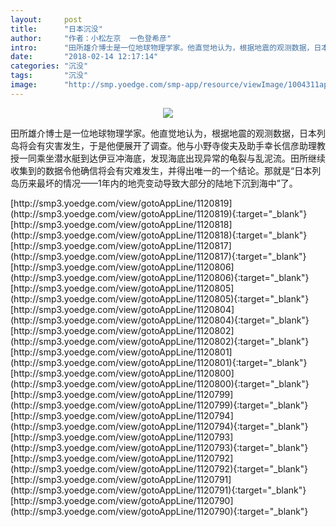 ```yaml
---
layout:     post
title:      "日本沉没"
author:     "作者：小松左京  一色登希彦"
intro:      "田所雄介博士是一位地球物理学家。他直觉地认为，根据地震的观测数据，日本列岛将会有灾害发生，于是他便展开了调查。他与小野寺俊夫及助手幸长信彦助理教授一同乘坐潜水艇到达伊豆冲海底，发现海底出现异常的龟裂与乱泥流。田所继续收集到的数据令他确信将会有灾难发生，并得出唯一的一个结论。那就是“日本列岛历来最坏的情况——1年内的地壳变动导致大部分的陆地下沉到海中”了。"
date:       "2018-02-14 12:17:14"
categories: "沉没"
tags:       "沉没"
image:      "http://smp.yoedge.com/smp-app/resource/viewImage/1004311appline.png"
---
```

<div style="text-align: center">
<p><img src="http://smp.yoedge.com/smp-app/resource/viewImage/1004311appline.png"/></p>
</div>
<p class="post-meta">
<span>田所雄介博士是一位地球物理学家。他直觉地认为，根据地震的观测数据，日本列岛将会有灾害发生，于是他便展开了调查。他与小野寺俊夫及助手幸长信彦助理教授一同乘坐潜水艇到达伊豆冲海底，发现海底出现异常的龟裂与乱泥流。田所继续收集到的数据令他确信将会有灾难发生，并得出唯一的一个结论。那就是“日本列岛历来最坏的情况——1年内的地壳变动导致大部分的陆地下沉到海中”了。</span>
</p>
[http://smp3.yoedge.com/view/gotoAppLine/1120819](http://smp3.yoedge.com/view/gotoAppLine/1120819){:target="_blank"}
[http://smp3.yoedge.com/view/gotoAppLine/1120818](http://smp3.yoedge.com/view/gotoAppLine/1120818){:target="_blank"}
[http://smp3.yoedge.com/view/gotoAppLine/1120817](http://smp3.yoedge.com/view/gotoAppLine/1120817){:target="_blank"}
[http://smp3.yoedge.com/view/gotoAppLine/1120806](http://smp3.yoedge.com/view/gotoAppLine/1120806){:target="_blank"}
[http://smp3.yoedge.com/view/gotoAppLine/1120805](http://smp3.yoedge.com/view/gotoAppLine/1120805){:target="_blank"}
[http://smp3.yoedge.com/view/gotoAppLine/1120804](http://smp3.yoedge.com/view/gotoAppLine/1120804){:target="_blank"}
[http://smp3.yoedge.com/view/gotoAppLine/1120802](http://smp3.yoedge.com/view/gotoAppLine/1120802){:target="_blank"}
[http://smp3.yoedge.com/view/gotoAppLine/1120801](http://smp3.yoedge.com/view/gotoAppLine/1120801){:target="_blank"}
[http://smp3.yoedge.com/view/gotoAppLine/1120800](http://smp3.yoedge.com/view/gotoAppLine/1120800){:target="_blank"}
[http://smp3.yoedge.com/view/gotoAppLine/1120799](http://smp3.yoedge.com/view/gotoAppLine/1120799){:target="_blank"}
[http://smp3.yoedge.com/view/gotoAppLine/1120794](http://smp3.yoedge.com/view/gotoAppLine/1120794){:target="_blank"}
[http://smp3.yoedge.com/view/gotoAppLine/1120793](http://smp3.yoedge.com/view/gotoAppLine/1120793){:target="_blank"}
[http://smp3.yoedge.com/view/gotoAppLine/1120792](http://smp3.yoedge.com/view/gotoAppLine/1120792){:target="_blank"}
[http://smp3.yoedge.com/view/gotoAppLine/1120791](http://smp3.yoedge.com/view/gotoAppLine/1120791){:target="_blank"}
[http://smp3.yoedge.com/view/gotoAppLine/1120790](http://smp3.yoedge.com/view/gotoAppLine/1120790){:target="_blank"}



